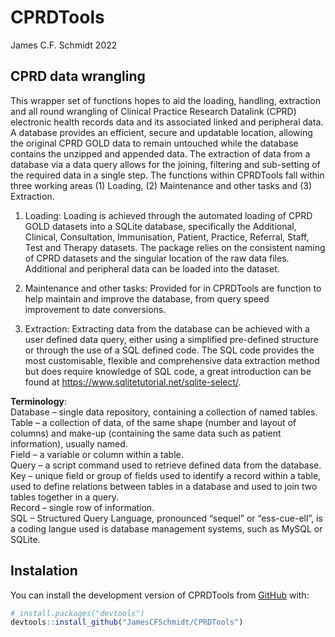 
<!-- README.md is generated from README.Rmd. Please edit that file -->

# CPRDTools

<!-- badges: start -->
<!-- badges: end -->

James C.F. Schmidt 2022

## CPRD data wrangling

This wrapper set of functions hopes to aid the loading, handling,
extraction and all round wrangling of Clinical Practice Research
Datalink (CPRD) electronic health records data and its associated linked
and peripheral data. A database provides an efficient, secure and
updatable location, allowing the original CPRD GOLD data to remain
untouched while the database contains the unzipped and appended data.
The extraction of data from a database via a data query allows for the
joining, filtering and sub-setting of the required data in a single
step. The functions within CPRDTools fall within three working areas (1)
Loading, (2) Maintenance and other tasks and (3) Extraction.

1)  Loading: Loading is achieved through the automated loading of CPRD
    GOLD datasets into a SQLite database, specifically the Additional,
    Clinical, Consultation, Immunisation, Patient, Practice, Referral,
    Staff, Test and Therapy datasets. The package relies on the
    consistent naming of CPRD datasets and the singular location of the
    raw data files. Additional and peripheral data can be loaded into
    the dataset.

2)  Maintenance and other tasks: Provided for in CPRDTools are function
    to help maintain and improve the database, from query speed
    improvement to date conversions.

3)  Extraction: Extracting data from the database can be achieved with a
    user defined data query, either using a simplified pre-defined
    structure or through the use of a SQL defined code. The SQL code
    provides the most customisable, flexible and comprehensive data
    extraction method but does require knowledge of SQL code, a great
    introduction can be found at
    <https://www.sqlitetutorial.net/sqlite-select/>.

**Terminology**:<br/> Database – single data repository, containing a
collection of named tables.<br/> Table – a collection of data, of the
same shape (number and layout of columns) and make-up (containing the
same data such as patient information), usually named.<br/> Field – a
variable or column within a table.<br/> Query – a script command used to
retrieve defined data from the database.<br/> Key – unique field or
group of fields used to identify a record within a table, used to define
relations between tables in a database and used to join two tables
together in a query.<br/> Record – single row of information.<br/> SQL –
Structured Query Language, pronounced “sequel” or “ess-cue-ell”, is a
coding langue used is database management systems, such as MySQL or
SQLite.<br/>

## Instalation

You can install the development version of CPRDTools from
[GitHub](https://github.com/) with:

``` r
# install.packages("devtools")
devtools::install_github("JamesCFSchmidt/CPRDTools")
```
